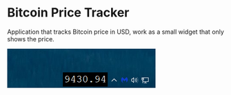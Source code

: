 ﻿# Bitcoin Price Tracker

Application that tracks Bitcoin price in USD, work as a small widget that only shows the price.

![Screen shot 1](https://raw.githubusercontent.com/MustafaAlsihati/bitcoinpricetracker/master/ss1.png)


